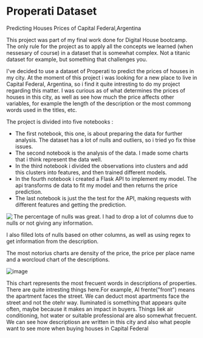 # Properati Dataset
Predicting Houses Prices of Capital Federal,Argentina


This project was part of my final work done for Digital House bootcamp. The only rule for the project as to apply all the concepts we learned (when nessesary of course) in a dataset that is somewhat complex. Not a titanic dataset for example, but something that challenges you.

I've decided to use a dataset of Properati to predict the prices of houses in my city. At the moment of this project i was looking for a new place to live in Capital Federal, Argentina, so i find it quite intresting to do my project regarding this matter. I was curious as of what determines the prices of houses in this city, as well as see how much the price affects other variables, for example the length of the description or the most commong words used in the titles, etc.

The project is divided into five notebooks :
- The first notebook, this one, is about preparing the data for further analysis. The dataset has a lot of nulls and outliers, so i tried yo fix thise issues.
- The second notebook is the analysis of the data. I made some charts that i think represent the data well.
- In the third notebook i divided the observations into clusters and add this clusters into features, and then trained different models.
- In the fourth notebook i created a Flask API to implement my model. The api transforms de data to fit my model and then returns the price prediction.
- The last notebook is just the the test for the API, making requests with different features and getting the prediction.


<img align="left" src="https://user-images.githubusercontent.com/70241561/118366162-f4ee6f80-b575-11eb-91a1-d4c935805c53.png"> 




The percentage of nulls was great. I had to drop a lot of columns due to nulls or not giving any information.


I also filled lots of nulls based on other columns, as well as using regex to get information from the description.




The most notorius charts are density of the price, the price per place name and a worcloud chart of the descriptions. <br />





![image](https://user-images.githubusercontent.com/70241561/118367003-f9675800-b576-11eb-9733-f71fc3dc3e5d.png)

This chart represents the most frecuent words in descriptions of properties. There are quite intresting things here.For example, Al frente("front") means the apartment faces the street. We can deduct most apartments face the street and not the otehr way. Iluminated is something that appears quite often, maybe because it makes an impact in buyers. Things liek air conditioning, hot water or suitable professional are also somewhat frecuent. We can see how descriptiosn are written in this city and also what people want to see more when buying houses in Capital Federal






